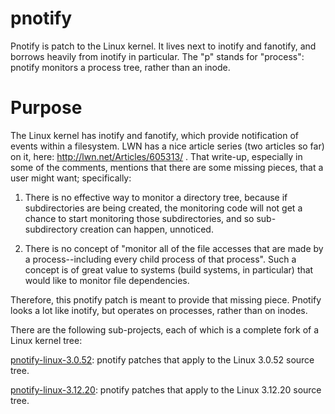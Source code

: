 pnotify
=======

Pnotify is patch to the Linux kernel. It lives next to inotify and fanotify, and borrows heavily from inotify in particular. The "p" stands for "process": pnotify monitors a process tree, rather than an inode.

Purpose
=======

The Linux kernel has inotify and fanotify, which provide notification of events within a filesystem. LWN has a nice article series (two articles so far) on it, here: http://lwn.net/Articles/605313/ . That write-up, especially in some of the comments, mentions that there are some missing pieces, that a user might want; specifically:

1) There is no effective way to monitor a directory tree, because if subdirectories are being created, the monitoring code will not get a chance to start monitoring those subdirectories, and so sub-subdirectory creation can happen, unnoticed.

2) There is no concept of "monitor all of the file accesses that are made by a process--including every child process of that process". Such a concept is of great value to systems (build systems, in particular) that would like to monitor file dependencies.

Therefore, this pnotify patch is meant to provide that missing piece. Pnotify looks a lot like inotify, but operates on processes, rather than on inodes.

There are the following sub-projects, each of which is a complete fork of a Linux kernel tree:

[pnotify-linux-3.0.52](https://github.com/johnhubbard/pnotify-linux-3.0.52): pnotify patches that apply to the Linux 3.0.52 source tree.

[pnotify-linux-3.12.20](https://github.com/johnhubbard/pnotify-linux-3.12.20): pnotify patches that apply to the Linux 3.12.20 source tree.
